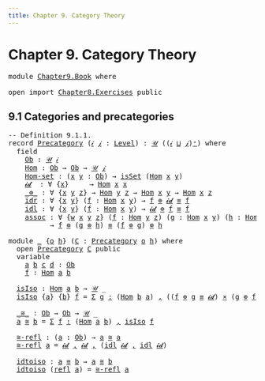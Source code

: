 ```yaml
---
title: Chapter 9. Category Theory
---
```


# Chapter 9. Category Theory

<pre class="Agda"><a id="78" class="Keyword">module</a> <a id="85" href="Chapter9.Book.html" class="Module">Chapter9.Book</a> <a id="99" class="Keyword">where</a>

<a id="106" class="Keyword">open</a> <a id="111" class="Keyword">import</a> <a id="118" href="Chapter8.Exercises.html" class="Module">Chapter8.Exercises</a> <a id="137" class="Keyword">public</a>
</pre>
## 9.1 Categories and precategories

<pre class="Agda"><a id="194" class="Comment">-- Definition 9.1.1.</a>
<a id="215" class="Keyword">record</a> <a id="Precategory"></a><a id="222" href="Chapter9.Book.html#222" class="Record">Precategory</a> <a id="234" class="Symbol">(</a><a id="235" href="Chapter9.Book.html#235" class="Bound">𝒾</a> <a id="237" href="Chapter9.Book.html#237" class="Bound">𝒿</a> <a id="239" class="Symbol">:</a> <a id="241" href="Agda.Primitive.html#597" class="Postulate">Level</a><a id="246" class="Symbol">)</a> <a id="248" class="Symbol">:</a> <a id="250" href="Chapter1.Book.html#343" class="Function">𝒰</a> <a id="252" class="Symbol">((</a><a id="254" href="Chapter9.Book.html#235" class="Bound">𝒾</a> <a id="256" href="Agda.Primitive.html#810" class="Primitive Operator">⊔</a> <a id="258" href="Chapter9.Book.html#237" class="Bound">𝒿</a><a id="259" class="Symbol">)</a><a id="260" href="Agda.Primitive.html#780" class="Primitive Operator">⁺</a><a id="261" class="Symbol">)</a> <a id="263" class="Keyword">where</a>
  <a id="271" class="Keyword">field</a>
    <a id="Precategory.Ob"></a><a id="281" href="Chapter9.Book.html#281" class="Field">Ob</a> <a id="284" class="Symbol">:</a> <a id="286" href="Chapter1.Book.html#343" class="Function">𝒰</a> <a id="288" href="Chapter9.Book.html#235" class="Bound">𝒾</a>
    <a id="Precategory.Hom"></a><a id="294" href="Chapter9.Book.html#294" class="Field">Hom</a> <a id="298" class="Symbol">:</a> <a id="300" href="Chapter9.Book.html#281" class="Field">Ob</a> <a id="303" class="Symbol">→</a> <a id="305" href="Chapter9.Book.html#281" class="Field">Ob</a> <a id="308" class="Symbol">→</a> <a id="310" href="Chapter1.Book.html#343" class="Function">𝒰</a> <a id="312" href="Chapter9.Book.html#237" class="Bound">𝒿</a>
    <a id="Precategory.Hom-set"></a><a id="318" href="Chapter9.Book.html#318" class="Field">Hom-set</a> <a id="326" class="Symbol">:</a> <a id="328" class="Symbol">(</a><a id="329" href="Chapter9.Book.html#329" class="Bound">x</a> <a id="331" href="Chapter9.Book.html#331" class="Bound">y</a> <a id="333" class="Symbol">:</a> <a id="335" href="Chapter9.Book.html#281" class="Field">Ob</a><a id="337" class="Symbol">)</a> <a id="339" class="Symbol">→</a> <a id="341" href="Chapter3.Book.html#214" class="Function">isSet</a> <a id="347" class="Symbol">(</a><a id="348" href="Chapter9.Book.html#294" class="Field">Hom</a> <a id="352" href="Chapter9.Book.html#329" class="Bound">x</a> <a id="354" href="Chapter9.Book.html#331" class="Bound">y</a><a id="355" class="Symbol">)</a>
    <a id="Precategory.𝓲𝓭"></a><a id="361" href="Chapter9.Book.html#361" class="Field">𝓲𝓭</a>  <a id="365" class="Symbol">:</a> <a id="367" class="Symbol">∀</a> <a id="369" class="Symbol">{</a><a id="370" href="Chapter9.Book.html#370" class="Bound">x</a><a id="371" class="Symbol">}</a>     <a id="377" class="Symbol">→</a> <a id="379" href="Chapter9.Book.html#294" class="Field">Hom</a> <a id="383" href="Chapter9.Book.html#370" class="Bound">x</a> <a id="385" href="Chapter9.Book.html#370" class="Bound">x</a>
    <a id="Precategory._⊚_"></a><a id="391" href="Chapter9.Book.html#391" class="Field Operator">_⊚_</a> <a id="395" class="Symbol">:</a> <a id="397" class="Symbol">∀</a> <a id="399" class="Symbol">{</a><a id="400" href="Chapter9.Book.html#400" class="Bound">x</a> <a id="402" href="Chapter9.Book.html#402" class="Bound">y</a> <a id="404" href="Chapter9.Book.html#404" class="Bound">z</a><a id="405" class="Symbol">}</a> <a id="407" class="Symbol">→</a> <a id="409" href="Chapter9.Book.html#294" class="Field">Hom</a> <a id="413" href="Chapter9.Book.html#402" class="Bound">y</a> <a id="415" href="Chapter9.Book.html#404" class="Bound">z</a> <a id="417" class="Symbol">→</a> <a id="419" href="Chapter9.Book.html#294" class="Field">Hom</a> <a id="423" href="Chapter9.Book.html#400" class="Bound">x</a> <a id="425" href="Chapter9.Book.html#402" class="Bound">y</a> <a id="427" class="Symbol">→</a> <a id="429" href="Chapter9.Book.html#294" class="Field">Hom</a> <a id="433" href="Chapter9.Book.html#400" class="Bound">x</a> <a id="435" href="Chapter9.Book.html#404" class="Bound">z</a>
    <a id="Precategory.idr"></a><a id="441" href="Chapter9.Book.html#441" class="Field">idr</a> <a id="445" class="Symbol">:</a> <a id="447" class="Symbol">∀</a> <a id="449" class="Symbol">{</a><a id="450" href="Chapter9.Book.html#450" class="Bound">x</a> <a id="452" href="Chapter9.Book.html#452" class="Bound">y</a><a id="453" class="Symbol">}</a> <a id="455" class="Symbol">(</a><a id="456" href="Chapter9.Book.html#456" class="Bound">f</a> <a id="458" class="Symbol">:</a> <a id="460" href="Chapter9.Book.html#294" class="Field">Hom</a> <a id="464" href="Chapter9.Book.html#450" class="Bound">x</a> <a id="466" href="Chapter9.Book.html#452" class="Bound">y</a><a id="467" class="Symbol">)</a> <a id="469" class="Symbol">→</a> <a id="471" href="Chapter9.Book.html#456" class="Bound">f</a> <a id="473" href="Chapter9.Book.html#391" class="Field Operator">⊚</a> <a id="475" href="Chapter9.Book.html#361" class="Field">𝓲𝓭</a> <a id="478" href="Chapter1.Book.html#3989" class="Function Operator">≡</a> <a id="480" href="Chapter9.Book.html#456" class="Bound">f</a>
    <a id="Precategory.idl"></a><a id="486" href="Chapter9.Book.html#486" class="Field">idl</a> <a id="490" class="Symbol">:</a> <a id="492" class="Symbol">∀</a> <a id="494" class="Symbol">{</a><a id="495" href="Chapter9.Book.html#495" class="Bound">x</a> <a id="497" href="Chapter9.Book.html#497" class="Bound">y</a><a id="498" class="Symbol">}</a> <a id="500" class="Symbol">(</a><a id="501" href="Chapter9.Book.html#501" class="Bound">f</a> <a id="503" class="Symbol">:</a> <a id="505" href="Chapter9.Book.html#294" class="Field">Hom</a> <a id="509" href="Chapter9.Book.html#495" class="Bound">x</a> <a id="511" href="Chapter9.Book.html#497" class="Bound">y</a><a id="512" class="Symbol">)</a> <a id="514" class="Symbol">→</a> <a id="516" href="Chapter9.Book.html#361" class="Field">𝓲𝓭</a> <a id="519" href="Chapter9.Book.html#391" class="Field Operator">⊚</a> <a id="521" href="Chapter9.Book.html#501" class="Bound">f</a> <a id="523" href="Chapter1.Book.html#3989" class="Function Operator">≡</a> <a id="525" href="Chapter9.Book.html#501" class="Bound">f</a>
    <a id="Precategory.assoc"></a><a id="531" href="Chapter9.Book.html#531" class="Field">assoc</a> <a id="537" class="Symbol">:</a> <a id="539" class="Symbol">∀</a> <a id="541" class="Symbol">{</a><a id="542" href="Chapter9.Book.html#542" class="Bound">w</a> <a id="544" href="Chapter9.Book.html#544" class="Bound">x</a> <a id="546" href="Chapter9.Book.html#546" class="Bound">y</a> <a id="548" href="Chapter9.Book.html#548" class="Bound">z</a><a id="549" class="Symbol">}</a> <a id="551" class="Symbol">(</a><a id="552" href="Chapter9.Book.html#552" class="Bound">f</a> <a id="554" class="Symbol">:</a> <a id="556" href="Chapter9.Book.html#294" class="Field">Hom</a> <a id="560" href="Chapter9.Book.html#546" class="Bound">y</a> <a id="562" href="Chapter9.Book.html#548" class="Bound">z</a><a id="563" class="Symbol">)</a> <a id="565" class="Symbol">(</a><a id="566" href="Chapter9.Book.html#566" class="Bound">g</a> <a id="568" class="Symbol">:</a> <a id="570" href="Chapter9.Book.html#294" class="Field">Hom</a> <a id="574" href="Chapter9.Book.html#544" class="Bound">x</a> <a id="576" href="Chapter9.Book.html#546" class="Bound">y</a><a id="577" class="Symbol">)</a> <a id="579" class="Symbol">(</a><a id="580" href="Chapter9.Book.html#580" class="Bound">h</a> <a id="582" class="Symbol">:</a> <a id="584" href="Chapter9.Book.html#294" class="Field">Hom</a> <a id="588" href="Chapter9.Book.html#542" class="Bound">w</a> <a id="590" href="Chapter9.Book.html#544" class="Bound">x</a><a id="591" class="Symbol">)</a>
          <a id="603" class="Symbol">→</a> <a id="605" href="Chapter9.Book.html#552" class="Bound">f</a> <a id="607" href="Chapter9.Book.html#391" class="Field Operator">⊚</a> <a id="609" class="Symbol">(</a><a id="610" href="Chapter9.Book.html#566" class="Bound">g</a> <a id="612" href="Chapter9.Book.html#391" class="Field Operator">⊚</a> <a id="614" href="Chapter9.Book.html#580" class="Bound">h</a><a id="615" class="Symbol">)</a> <a id="617" href="Chapter1.Book.html#3989" class="Function Operator">≡</a> <a id="619" class="Symbol">(</a><a id="620" href="Chapter9.Book.html#552" class="Bound">f</a> <a id="622" href="Chapter9.Book.html#391" class="Field Operator">⊚</a> <a id="624" href="Chapter9.Book.html#566" class="Bound">g</a><a id="625" class="Symbol">)</a> <a id="627" href="Chapter9.Book.html#391" class="Field Operator">⊚</a> <a id="629" href="Chapter9.Book.html#580" class="Bound">h</a>

<a id="632" class="Keyword">module</a> <a id="639" href="Chapter9.Book.html#639" class="Module">_</a> <a id="641" class="Symbol">{</a><a id="642" href="Chapter9.Book.html#642" class="Bound">o</a> <a id="644" href="Chapter9.Book.html#644" class="Bound">h</a><a id="645" class="Symbol">}</a> <a id="647" class="Symbol">(</a><a id="648" href="Chapter9.Book.html#648" class="Bound">C</a> <a id="650" class="Symbol">:</a> <a id="652" href="Chapter9.Book.html#222" class="Record">Precategory</a> <a id="664" href="Chapter9.Book.html#642" class="Bound">o</a> <a id="666" href="Chapter9.Book.html#644" class="Bound">h</a><a id="667" class="Symbol">)</a> <a id="669" class="Keyword">where</a>
  <a id="677" class="Keyword">open</a> <a id="682" href="Chapter9.Book.html#222" class="Module">Precategory</a> <a id="694" href="Chapter9.Book.html#648" class="Bound">C</a> <a id="696" class="Keyword">public</a>
  <a id="705" class="Keyword">variable</a>
    <a id="718" href="Chapter9.Book.html#718" class="Generalizable">a</a> <a id="720" href="Chapter9.Book.html#720" class="Generalizable">b</a> <a id="722" href="Chapter9.Book.html#722" class="Generalizable">c</a> <a id="724" href="Chapter9.Book.html#724" class="Generalizable">d</a> <a id="726" class="Symbol">:</a> <a id="728" href="Chapter9.Book.html#281" class="Field">Ob</a>
    <a id="735" href="Chapter9.Book.html#735" class="Generalizable">f</a> <a id="737" class="Symbol">:</a> <a id="739" href="Chapter9.Book.html#294" class="Field">Hom</a> <a id="743" href="Chapter9.Book.html#718" class="Generalizable">a</a> <a id="745" href="Chapter9.Book.html#720" class="Generalizable">b</a>

  <a id="750" href="Chapter9.Book.html#750" class="Function">isIso</a> <a id="756" class="Symbol">:</a> <a id="758" href="Chapter9.Book.html#294" class="Field">Hom</a> <a id="762" href="Chapter9.Book.html#718" class="Generalizable">a</a> <a id="764" href="Chapter9.Book.html#720" class="Generalizable">b</a> <a id="766" class="Symbol">→</a> <a id="768" href="Chapter1.Book.html#343" class="Function">𝒰</a> <a id="770" class="Symbol">_</a>
  <a id="774" href="Chapter9.Book.html#750" class="Function">isIso</a> <a id="780" class="Symbol">{</a><a id="781" href="Chapter9.Book.html#781" class="Bound">a</a><a id="782" class="Symbol">}</a> <a id="784" class="Symbol">{</a><a id="785" href="Chapter9.Book.html#785" class="Bound">b</a><a id="786" class="Symbol">}</a> <a id="788" href="Chapter9.Book.html#788" class="Bound">f</a> <a id="790" class="Symbol">=</a> <a id="792" href="Chapter1.Book.html#1566" class="Function">Σ</a> <a id="794" href="Chapter9.Book.html#794" class="Bound">g</a> <a id="796" href="Chapter1.Book.html#1566" class="Function">꞉</a> <a id="798" class="Symbol">(</a><a id="799" href="Chapter9.Book.html#294" class="Field">Hom</a> <a id="803" href="Chapter9.Book.html#785" class="Bound">b</a> <a id="805" href="Chapter9.Book.html#781" class="Bound">a</a><a id="806" class="Symbol">)</a> <a id="808" href="Chapter1.Book.html#1566" class="Function">,</a> <a id="810" class="Symbol">((</a><a id="812" href="Chapter9.Book.html#788" class="Bound">f</a> <a id="814" href="Chapter9.Book.html#391" class="Field Operator">⊚</a> <a id="816" href="Chapter9.Book.html#794" class="Bound">g</a> <a id="818" href="Chapter1.Book.html#3989" class="Function Operator">≡</a> <a id="820" href="Chapter9.Book.html#361" class="Field">𝓲𝓭</a><a id="822" class="Symbol">)</a> <a id="824" href="Chapter1.Book.html#1671" class="Function Operator">×</a> <a id="826" class="Symbol">(</a><a id="827" href="Chapter9.Book.html#794" class="Bound">g</a> <a id="829" href="Chapter9.Book.html#391" class="Field Operator">⊚</a> <a id="831" href="Chapter9.Book.html#788" class="Bound">f</a> <a id="833" href="Chapter1.Book.html#3989" class="Function Operator">≡</a> <a id="835" href="Chapter9.Book.html#361" class="Field">𝓲𝓭</a><a id="837" class="Symbol">))</a>

  <a id="843" href="Chapter9.Book.html#843" class="Function Operator">_≅_</a> <a id="847" class="Symbol">:</a> <a id="849" href="Chapter9.Book.html#281" class="Field">Ob</a> <a id="852" class="Symbol">→</a> <a id="854" href="Chapter9.Book.html#281" class="Field">Ob</a> <a id="857" class="Symbol">→</a> <a id="859" href="Chapter1.Book.html#343" class="Function">𝒰</a> <a id="861" class="Symbol">_</a>
  <a id="865" href="Chapter9.Book.html#865" class="Bound">a</a> <a id="867" href="Chapter9.Book.html#843" class="Function Operator">≅</a> <a id="869" href="Chapter9.Book.html#869" class="Bound">b</a> <a id="871" class="Symbol">=</a> <a id="873" href="Chapter1.Book.html#1566" class="Function">Σ</a> <a id="875" href="Chapter9.Book.html#875" class="Bound">f</a> <a id="877" href="Chapter1.Book.html#1566" class="Function">꞉</a> <a id="879" class="Symbol">(</a><a id="880" href="Chapter9.Book.html#294" class="Field">Hom</a> <a id="884" href="Chapter9.Book.html#865" class="Bound">a</a> <a id="886" href="Chapter9.Book.html#869" class="Bound">b</a><a id="887" class="Symbol">)</a> <a id="889" href="Chapter1.Book.html#1566" class="Function">,</a> <a id="891" href="Chapter9.Book.html#750" class="Function">isIso</a> <a id="897" href="Chapter9.Book.html#875" class="Bound">f</a>

  <a id="902" href="Chapter9.Book.html#902" class="Function">≅-refl</a> <a id="909" class="Symbol">:</a> <a id="911" class="Symbol">(</a><a id="912" href="Chapter9.Book.html#912" class="Bound">a</a> <a id="914" class="Symbol">:</a> <a id="916" href="Chapter9.Book.html#281" class="Field">Ob</a><a id="918" class="Symbol">)</a> <a id="920" class="Symbol">→</a> <a id="922" href="Chapter9.Book.html#912" class="Bound">a</a> <a id="924" href="Chapter9.Book.html#843" class="Function Operator">≅</a> <a id="926" href="Chapter9.Book.html#912" class="Bound">a</a>
  <a id="930" href="Chapter9.Book.html#902" class="Function">≅-refl</a> <a id="937" href="Chapter9.Book.html#937" class="Bound">a</a> <a id="939" class="Symbol">=</a> <a id="941" href="Chapter9.Book.html#361" class="Field">𝓲𝓭</a> <a id="944" href="Chapter1.Book.html#1517" class="InductiveConstructor Operator">,</a> <a id="946" href="Chapter9.Book.html#361" class="Field">𝓲𝓭</a> <a id="949" href="Chapter1.Book.html#1517" class="InductiveConstructor Operator">,</a> <a id="951" class="Symbol">(</a><a id="952" href="Chapter9.Book.html#486" class="Field">idl</a> <a id="956" href="Chapter9.Book.html#361" class="Field">𝓲𝓭</a> <a id="959" href="Chapter1.Book.html#1517" class="InductiveConstructor Operator">,</a> <a id="961" href="Chapter9.Book.html#486" class="Field">idl</a> <a id="965" href="Chapter9.Book.html#361" class="Field">𝓲𝓭</a><a id="967" class="Symbol">)</a>

  <a id="972" href="Chapter9.Book.html#972" class="Function">idtoiso</a> <a id="980" class="Symbol">:</a> <a id="982" href="Chapter9.Book.html#718" class="Generalizable">a</a> <a id="984" href="Chapter1.Book.html#3989" class="Function Operator">≡</a> <a id="986" href="Chapter9.Book.html#720" class="Generalizable">b</a> <a id="988" class="Symbol">→</a> <a id="990" href="Chapter9.Book.html#718" class="Generalizable">a</a> <a id="992" href="Chapter9.Book.html#843" class="Function Operator">≅</a> <a id="994" href="Chapter9.Book.html#720" class="Generalizable">b</a>
  <a id="998" href="Chapter9.Book.html#972" class="Function">idtoiso</a> <a id="1006" class="Symbol">(</a><a id="1007" href="Chapter1.Book.html#3949" class="InductiveConstructor">refl</a> <a id="1012" href="Chapter9.Book.html#1012" class="Bound">a</a><a id="1013" class="Symbol">)</a> <a id="1015" class="Symbol">=</a> <a id="1017" href="Chapter9.Book.html#902" class="Function">≅-refl</a> <a id="1024" href="Chapter9.Book.html#1012" class="Bound">a</a>
</pre>